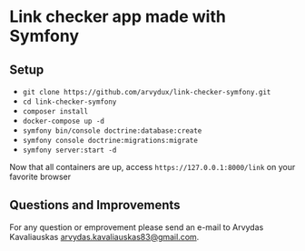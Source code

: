 # Link checker app made with Symfony

## Setup
- `git clone https://github.com/arvydux/link-checker-symfony.git`
- `cd link-checker-symfony`
- `composer install`
- `docker-compose up -d`
- `symfony bin/console doctrine:database:create`
- `symfony console doctrine:migrations:migrate`
- `symfony server:start -d`

Now that all containers are up, access `https://127.0.0.1:8000/link` on your favorite browser

## Questions and Improvements

For any question or emprovement please send an e-mail to Arvydas Kavaliauskas [arvydas.kavaliauskas83@gmail.com](mailto:arvydas.kavaliauskas83@gmail.com).
